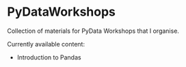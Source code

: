 # PyDataWorkshops

Collection of materials for PyData Workshops that I organise.

Currently available content:

- Introduction to Pandas

